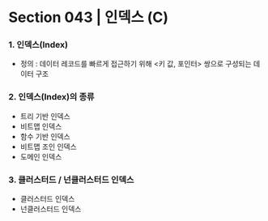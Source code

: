 # Section 043 | 인덱스 (C)

### 1. 인덱스(Index)
- 정의 : 데이터 레코드를 빠르게 접근하기 위해 <키 값, 포인터> 쌍으로 구성되는 데이터 구조

### 2. 인덱스(Index)의 종류
- 트리 기반 인덱스
- 비트맵 인덱스
- 함수 기반 인덱스
- 비트맵 조인 인덱스
- 도메인 인덱스

### 3. 클러스터드 / 넌클러스터드 인덱스
- 클러스터드 인덱스
- 넌클러스터드 인덱스